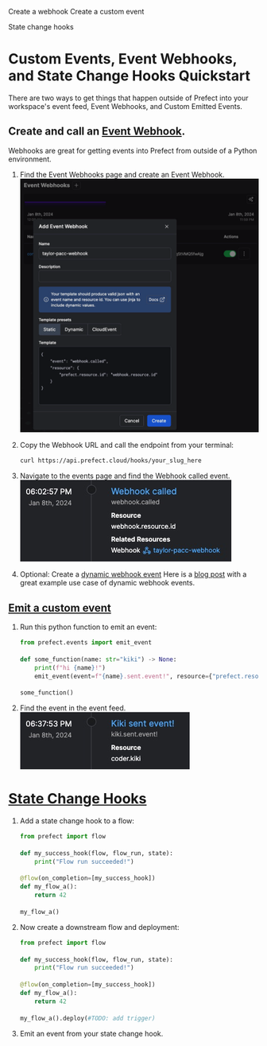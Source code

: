 
Create a webhook
Create a custom event

State change hooks
# Custom Events, Event Webhooks, and State Change Hooks Quickstart

There are two ways to get things that happen outside of Prefect into your workspace's event feed, Event Webhooks, and Custom Emitted Events.

## Create and call an [Event Webhook](https://docs.prefect.io/latest/guides/webhooks/).
Webhooks are great for getting events into Prefect from outside of a Python environment.

1. Find the Event Webhooks page and create an Event Webhook.
    ![Alt text](images/create_webhook.png)
2. Copy the Webhook URL and call the endpoint from your terminal:

    ```bash
    curl https://api.prefect.cloud/hooks/your_slug_here
    ```
3. Navigate to the events page and find the Webhook called event.
    ![Alt text](images/webhook_called_event.png)
4. Optional: Create a [dynamic webhook event](https://docs.prefect.io/latest/guides/webhooks/#dynamic-webhook-events)
    Here is a [blog post](https://www.prefect.io/blog/github-issues-prefect-marvin) with a great example use case of dynamic webhook events.

## [Emit a custom event](https://docs.prefect.io/latest/concepts/events/#event-sources)

1. Run this python function to emit an event:
    ```python
    from prefect.events import emit_event

    def some_function(name: str="kiki") -> None:
        print(f"hi {name}!")
        emit_event(event=f"{name}.sent.event!", resource={"prefect.resource.id": f"coder.{name}"})

    some_function()
    ```
2. Find the event in the event feed.
    ![Alt text](images/emitted_event.png)


# [State Change Hooks](https://docs.prefect.io/latest/concepts/states/#state-change-hooks)

1. Add a state change hook to a flow:
    ```python
    from prefect import flow

    def my_success_hook(flow, flow_run, state):
        print("Flow run succeeded!")

    @flow(on_completion=[my_success_hook])
    def my_flow_a():
        return 42

    my_flow_a()
    ```
2. Now create a downstream flow and deployment:
    ```python
    from prefect import flow

    def my_success_hook(flow, flow_run, state):
        print("Flow run succeeded!")

    @flow(on_completion=[my_success_hook])
    def my_flow_a():
        return 42

    my_flow_a().deploy(#TODO: add trigger)
    ```

3. Emit an event from your state change hook.
